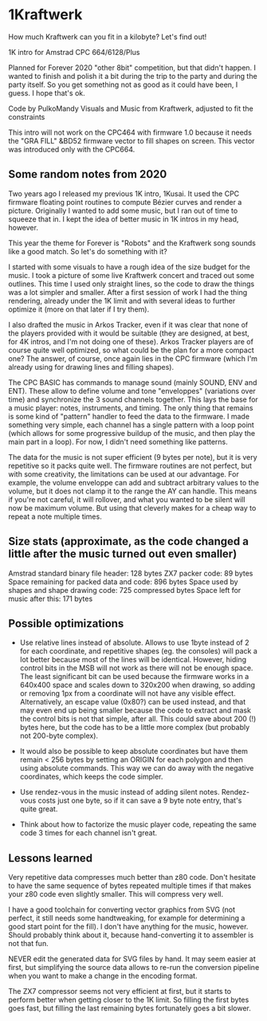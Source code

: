 1Kraftwerk
==========

How much Kraftwerk can you fit in a kilobyte? Let's find out!

1K intro for Amstrad CPC 664/6128/Plus

Planned for Forever 2020 "other 8bit" competition, but that didn't happen.
I wanted to finish and polish it a bit during the trip to the party and during the party itself.
So you get something not as good as it could have been, I guess. I hope that's ok.

Code by PulkoMandy
Visuals and Music from Kraftwerk, adjusted to fit the constraints

This intro will not work on the CPC464 with firmware 1.0 because it needs the "GRA FILL" &BD52
firmware vector to fill shapes on screen. This vector was introduced only with the CPC664.

Some random notes from 2020
---------------------------

Two years ago I released my previous 1K intro, 1Kusai. It used the CPC firmware
floating point routines to compute Bézier curves and render a picture.
Originally I wanted to add some music, but I ran out of time to squeeze that in.
I kept the idea of better music in 1K intros in my head, however.

This year the theme for Forever is "Robots" and the Kraftwerk song sounds like
a good match. So let's do something with it?

I started with some visuals to have a rough idea of the size budget for the
music. I took a picture of some live Kraftwerk concert and traced out some
outlines. This time I used only straight lines, so the code to draw the things
was a lot simpler and smaller. After a first session of work I had the thing
rendering, already under the 1K limit and with several ideas to further
optimize it (more on that later if I try them).

I also drafted the music in Arkos Tracker, even if it was clear that none of
the players provided with it would be suitable (they are designed, at best, for
4K intros, and I'm not doing one of these). Arkos Tracker players are of course
quite well optimized, so what could be the plan for a more compact one? The
answer, of course, once again lies in the CPC firmware (which I'm already using
for drawing lines and filling shapes).

The CPC BASIC has commands to manage sound (mainly SOUND, ENV and ENT). These
allow to define volume and tone "enveloppes" (variations over time) and
synchronize the 3 sound channels together. This lays the base for a music
player: notes, instruments, and timing. The only thing that remains is some
kind of "pattern" handler to feed the data to the firmware. I made something
very simple, each channel has a single pattern with a loop point (which allows
for some progressive buildup of the music, and then play the main part in a
loop). For now, I didn't need something like patterns.

The data for the music is not super efficient (9 bytes per note), but it is
very repetitive so it packs quite well. The firmware routines are not perfect,
but with some creativity, the limitations can be used at our advantage. For
example, the volume enveloppe can add and subtract arbitrary values to the
volume, but it does not clamp it to the range the AY can handle. This means
if you're not careful, it will rollover, and what you wanted to be silent will
now be maximum volume. But using that cleverly makes for a cheap way to repeat
a note multiple times.

Size stats (approximate, as the code changed a little after the music turned out even smaller)
----------------------------------------------------------------------------------------------

Amstrad standard binary file header: 128 bytes
ZX7 packer code: 89 bytes
Space remaining for packed data and code: 896 bytes
Space used by shapes and shape drawing code: 725 compressed bytes
Space left for music after this: 171 bytes

Possible optimizations
----------------------

- Use relative lines instead of absolute. Allows to use 1byte instead of 2 for
  each coordinate, and repetitive shapes (eg. the consoles) will pack a lot
  better because most of the lines will be identical. However, hiding control
  bits in the MSB will not work as there will not be enough space. The least
  significant bit can be used because the firmware works in a 640x400 space
  and scales down to 320x200 when drawing, so adding or removing 1px from a
  coordinate will not have any visible effect. Alternatively, an escape value
  (0x80?) can be used instead, and that may even end up being smaller because
  the code to extract and mask the control bits is not that simple, after all.
  This could save about 200 (!) bytes here, but the code has to be a little
  more complex (but probably not 200-byte complex).
- It would also be possible to keep absolute coordinates but have them remain
  < 256 bytes by setting an ORIGIN for each polygon and then using absolute
  commands. This way we can do away with the negative coordinates, which
  keeps the code simpler.

- Use rendez-vous in the music instead of adding silent notes. Rendez-vous costs
just one byte, so if it can save a 9 byte note entry, that's quite great.

- Think about how to factorize the music player code, repeating the same code
  3 times for each channel isn't great.

Lessons learned
---------------

Very repetitive data compresses much better than z80 code. Don't hesitate to
have the same sequence of bytes repeated multiple times if that makes your
z80 code even slightly smaller. This will compress very well.

I have a good toolchain for converting vector graphics from SVG (not perfect,
it still needs some handtweaking, for example for determining a good start
point for the fill). I don't have anything for the music, however. Should
probably think about it, because hand-converting it to assembler is not that
fun.

NEVER edit the generated data for SVG files by hand. It may seem easier at first,
but simplifying the source data allows to re-run the conversion pipeline when
you want to make a change in the encoding format.

The ZX7 compressor seems not very efficient at first, but it starts to perform
better when getting closer to the 1K limit. So filling the first bytes goes
fast, but filling the last remaining bytes fortunately goes a bit slower.
